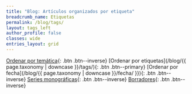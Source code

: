 ```yaml
---
title: "Blog: Artículos organizados por etiqueta"
breadcrumb_name: Etiquetas
permalink: /blog/tags/
layout: tags_left
author_profile: false
classes: wide
entries_layout: grid
---
```


[Ordenar por temática](/blog/){: .btn .btn--inverse} 
[Ordenar por etiquetas](/blog/{{ page.taxonomy | downcase }}/tags/){: .btn .btn--primary} 
[Ordenar por fecha](/blog/{{ page.taxonomy | downcase }}/fecha/ }}){: .btn .btn--inverse}
[Series monográficas](/blog/series){: .btn .btn--inverse}
[Borradores](/blog/borradores/){: .btn .btn--inverse}
